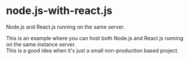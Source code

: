 # node.js-with-react.js
Node.js and React.js running on the same server.

This is an example where you can host both Node.js and React.js running on the same instance server.  
This is a good idea when it's just a small non-production based project. 


